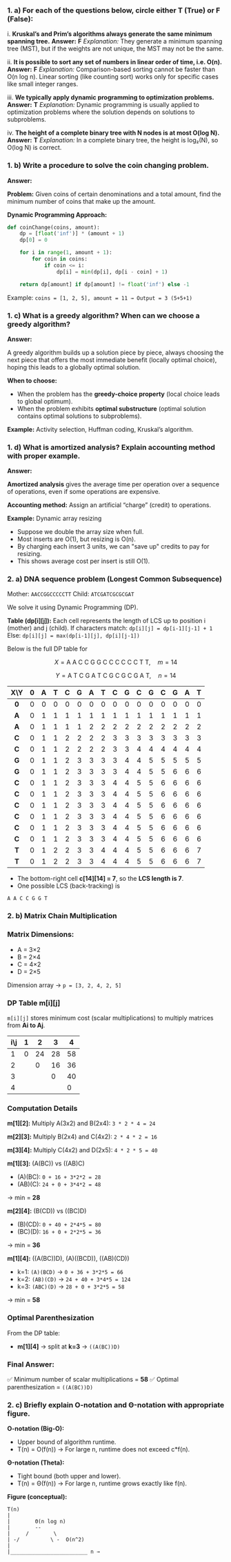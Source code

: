 
### **1. a)** For each of the questions below, circle either **T** (True) or **F** (False):

i. **Kruskal’s and Prim’s algorithms always generate the same minimum spanning tree.**
**Answer:** **F**
*Explanation:* They generate a minimum spanning tree (MST), but if the weights are not unique, the MST may not be the same.

ii. **It is possible to sort any set of numbers in linear order of time, i.e. O(n).**
**Answer:** **F**
*Explanation:* Comparison-based sorting cannot be faster than O(n log n). Linear sorting (like counting sort) works only for specific cases like small integer ranges.

iii. **We typically apply dynamic programming to optimization problems.**
**Answer:** **T**
*Explanation:* Dynamic programming is usually applied to optimization problems where the solution depends on solutions to subproblems.

iv. **The height of a complete binary tree with N nodes is at most O(log N).**
**Answer:** **T**
*Explanation:* In a complete binary tree, the height is log₂(N), so O(log N) is correct.

 

### **1. b)** Write a procedure to solve the coin changing problem.

**Answer:**

**Problem:** Given coins of certain denominations and a total amount, find the minimum number of coins that make up the amount.

**Dynamic Programming Approach:**

```python
def coinChange(coins, amount):
    dp = [float('inf')] * (amount + 1)
    dp[0] = 0

    for i in range(1, amount + 1):
        for coin in coins:
            if coin <= i:
                dp[i] = min(dp[i], dp[i - coin] + 1)

    return dp[amount] if dp[amount] != float('inf') else -1
```

Example:
`coins = [1, 2, 5], amount = 11 → Output = 3 (5+5+1)`

 

### **1. c)** What is a greedy algorithm? When can we choose a greedy algorithm?

**Answer:**

A greedy algorithm builds up a solution piece by piece, always choosing the next piece that offers the most immediate benefit (locally optimal choice), hoping this leads to a globally optimal solution.

**When to choose:**

* When the problem has the **greedy-choice property** (local choice leads to global optimum).
* When the problem exhibits **optimal substructure** (optimal solution contains optimal solutions to subproblems).

**Example:** Activity selection, Huffman coding, Kruskal’s algorithm.

 

### **1. d)** What is amortized analysis? Explain accounting method with proper example.

**Answer:**

**Amortized analysis** gives the average time per operation over a sequence of operations, even if some operations are expensive.

**Accounting method:** Assign an artificial “charge” (credit) to operations.

**Example:** Dynamic array resizing

* Suppose we double the array size when full.
* Most inserts are O(1), but resizing is O(n).
* By charging each insert 3 units, we can "save up" credits to pay for resizing.
* This shows average cost per insert is still O(1).

 

### **2. a)** DNA sequence problem (Longest Common Subsequence)

Mother: `AACCGGCCCCCTT`
Child:  `ATCGATCGCGCGAT`

We solve it using Dynamic Programming (DP).

**Table (dp\[i]\[j]):** Each cell represents the length of LCS up to position i (mother) and j (child).
If characters match:
`dp[i][j] = dp[i-1][j-1] + 1`
Else:
`dp[i][j] = max(dp[i-1][j], dp[i][j-1])`

Below is the full DP table for

$$
X = \text{A A C C G G C C C C C C T T},\quad m=14
$$

$$
Y = \text{A T C G A T C G C G C G A T},\quad n=14
$$

| X\Y   |  0  |  A  |  T  |  C  |  G  |  A  |  T  |  C  |  G  |  C  |  G  |  C  |  G  |  A  |  T  |
|:-----:|:---:|:---:|:---:|:---:|:---:|:---:|:---:|:---:|:---:|:---:|:---:|:---:|:---:|:---:|:---:|
| **0** |  0  |  0  |  0  |  0  |  0  |  0  |  0  |  0  |  0  |  0  |  0  |  0  |  0  |  0  |  0  |
| **A** |  0  |  1  |  1  |  1  |  1  |  1  |  1  |  1  |  1  |  1  |  1  |  1  |  1  |  1  |  1  |
| **A** |  0  |  1  |  1  |  1  |  1  |  2  |  2  |  2  |  2  |  2  |  2  |  2  |  2  |  2  |  2  |
| **C** |  0  |  1  |  1  |  2  |  2  |  2  |  2  |  3  |  3  |  3  |  3  |  3  |  3  |  3  |  3  |
| **C** |  0  |  1  |  1  |  2  |  2  |  2  |  2  |  3  |  3  |  4  |  4  |  4  |  4  |  4  |  4  |
| **G** |  0  |  1  |  1  |  2  |  3  |  3  |  3  |  3  |  4  |  4  |  5  |  5  |  5  |  5  |  5  |
| **G** |  0  |  1  |  1  |  2  |  3  |  3  |  3  |  3  |  4  |  4  |  5  |  5  |  6  |  6  |  6  |
| **C** |  0  |  1  |  1  |  2  |  3  |  3  |  3  |  4  |  4  |  5  |  5  |  6  |  6  |  6  |  6  |
| **C** |  0  |  1  |  1  |  2  |  3  |  3  |  3  |  4  |  4  |  5  |  5  |  6  |  6  |  6  |  6  |
| **C** |  0  |  1  |  1  |  2  |  3  |  3  |  3  |  4  |  4  |  5  |  5  |  6  |  6  |  6  |  6  |
| **C** |  0  |  1  |  1  |  2  |  3  |  3  |  3  |  4  |  4  |  5  |  5  |  6  |  6  |  6  |  6  |
| **C** |  0  |  1  |  1  |  2  |  3  |  3  |  3  |  4  |  4  |  5  |  5  |  6  |  6  |  6  |  6  |
| **C** |  0  |  1  |  1  |  2  |  3  |  3  |  3  |  4  |  4  |  5  |  5  |  6  |  6  |  6  |  6  |
| **T** |  0  |  1  |  2  |  2  |  3  |  3  |  4  |  4  |  4  |  5  |  5  |  6  |  6  |  6  |  7  |
| **T** |  0  |  1  |  2  |  2  |  3  |  3  |  4  |  4  |  4  |  5  |  5  |  6  |  6  |  6  |  7  |


- The bottom-right cell **c\[14]\[14] = 7**, so the **LCS length is 7**.
- One possible LCS (back-tracking) is

```
A A C C G G T
```

 
 

### **2. b)** Matrix Chain Multiplication


### Matrix Dimensions:

* A = 3×2
* B = 2×4
* C = 4×2
* D = 2×5

Dimension array → `p = [3, 2, 4, 2, 5]`

 

### DP Table **m\[i]\[j]**

`m[i][j]` stores minimum cost (scalar multiplications) to multiply matrices from **Ai to Aj**.

| i\j | 1 | 2  | 3  | 4  |
| ---  | - | -- | -- | -- |
| 1   | 0 | 24 | 28 | 58 |
| 2   |   | 0  | 16 | 36 |
| 3   |   |    | 0  | 40 |
| 4   |   |    |    | 0  |

 

### **Computation Details**

**m\[1]\[2]:**
Multiply A(3x2) and B(2x4):
`3 * 2 * 4 = 24`

**m\[2]\[3]:**
Multiply B(2x4) and C(4x2):
`2 * 4 * 2 = 16`

**m\[3]\[4]:**
Multiply C(4x2) and D(2x5):
`4 * 2 * 5 = 40`

 

**m\[1]\[3]:** (A(BC)) vs ((AB)C)

* (A)(BC): `0 + 16 + 3*2*2 = 28`
* (AB)(C): `24 + 0 + 3*4*2 = 48`

→ min = **28**

 

**m\[2]\[4]:** (B(CD)) vs ((BC)D)

* (B)(CD): `0 + 40 + 2*4*5 = 80`
* (BC)(D): `16 + 0 + 2*2*5 = 36`

→ min = **36**

 

**m\[1]\[4]:** ((A(BC))D), (A)((BCD)), ((AB)(CD))

* k=1: `(A)(BCD)` → `0 + 36 + 3*2*5 = 66`
* k=2: `(AB)(CD)` → `24 + 40 + 3*4*5 = 124`
* k=3: `(ABC)(D)` → `28 + 0 + 3*2*5 = 58`

→ min = **58**

 

### **Optimal Parenthesization**

From the DP table:

* **m\[1]\[4]** → split at **k=3** → `((A(BC))D)`

 

### Final Answer:

✅ Minimum number of scalar multiplications = **58**
✅ Optimal parenthesization = `((A(BC))D)`

 


### **2. c)** Briefly explain O-notation and Θ-notation with appropriate figure.

**O-notation (Big-O):**

* Upper bound of algorithm runtime.
* T(n) = O(f(n)) → For large n, runtime does not exceed c\*f(n).

**Θ-notation (Theta):**

* Tight bound (both upper and lower).
* T(n) = Θ(f(n)) → For large n, runtime grows exactly like f(n).

**Figure (conceptual):**

```
T(n)
|
|        Θ(n log n)
|        --
|     /        \
| -/          \ -  O(n^2)
|
|_________________________ n →
```

